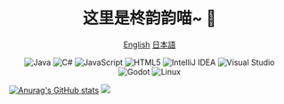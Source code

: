<div align="center">

# 这里是柊韵韵喵~ 👋

</div>

<div align="center">
  
[English](https://github.com/123xzxc/123xzxc/blob/main/README_ENG.md) [日本語](https://github.com/123xzxc/123xzxc/blob/main/README_JAP.md)
</div>


<div align="center">
  
![Java](https://img.shields.io/badge/Java-ED8B00?style=for-the-badge&logo=java&logoColor=white)
![C#](https://img.shields.io/badge/C%23-239120?style=for-the-badge&logo=c-sharp&logoColor=white)
![JavaScript](https://img.shields.io/badge/JavaScript-F7DF1E?style=for-the-badge&logo=javascript&logoColor=black)
![HTML5](https://img.shields.io/badge/HTML5-E34F26?style=for-the-badge&logo=html5&logoColor=white)
![IntelliJ IDEA](https://img.shields.io/badge/IntelliJ_IDEA-000000?style=for-the-badge&logo=intellij-idea&logoColor=white)
![Visual Studio](https://img.shields.io/badge/Visual_Studio-5C2D91?style=for-the-badge&logo=visual-studio&logoColor=white)
![Godot](https://img.shields.io/badge/Godot-478CB7?style=for-the-badge&logo=godot-engine&logoColor=white)
![Linux](https://img.shields.io/badge/Linux-FCC624?style=for-the-badge&logo=linux&logoColor=black)

</div>

[![Anurag's GitHub stats](https://github-readme-stats.vercel.app/api?username=123xzxc)](https://github.com/anuraghazra/github-readme-stats)
![](https://github.com/123xzxc/snk/blob/8306163b0502eff2b55f9c0d819e00a21bf9d55e/docker/github-contribution-grid-snake.svg)
<!--
**123xzxc/123xzxc** is a ✨ _special_ ✨ repository because its `README.md` (this file) appears on your GitHub profile.

Here are some ideas to get you started:

- 🔭 I’m currently working on ...
- 🌱 I’m currently learning ...
- 👯 I’m looking to collaborate on ...
- 🤔 I’m looking for help with ...
- 💬 Ask me about ...
- 📫 How to reach me: ...
- 😄 Pronouns: ...
- ⚡ Fun fact: ...
-->
